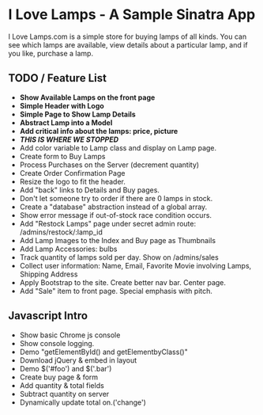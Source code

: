 # I Love Lamps - A Sample Sinatra App

I Love Lamps.com is a simple store for buying lamps of all kinds. You can see which lamps are available, view details about a particular lamp, and if you like, purchase a lamp.

## TODO / Feature List

* **Show Available Lamps on the front page**
* **Simple Header with Logo**
* **Simple Page to Show Lamp Details**
* **Abstract Lamp into a Model**
* **Add critical info about the lamps: price, picture**
* ***THIS IS WHERE WE STOPPED***
* Add color variable to Lamp class and display on Lamp page.
* Create form to Buy Lamps
* Process Purchases on the Server (decrement quantity)
* Create Order Confirmation Page
* Resize the logo to fit the header.
* Add "back" links to Details and Buy pages.
* Don't let someone try to order if there are 0 lamps in stock.
* Create a "database" abstraction instead of a global array.
* Show error message if out-of-stock race condition occurs.
* Add "Restock Lamps" page under secret admin route: /admins/restock/:lamp_id
* Add Lamp Images to the Index and Buy page as Thumbnails
* Add Lamp Accessories: bulbs
* Track quantity of lamps sold per day. Show on /admins/sales
* Collect user information: Name, Email, Favorite Movie involving Lamps, Shipping Address
* Apply Bootstrap to the site. Create better nav bar. Center page.
* Add "Sale" item to front page. Special emphasis with pitch.



## Javascript Intro
* Show basic Chrome js console
* Show console logging.
* Demo "getElementById() and getElementbyClass()"
* Download jQuery & embed in layout
* Demo $('#foo') and $('.bar')
* Create buy page & form
* Add quantity & total fields
* Subtract quantity on server
* Dynamically update total on.('change')
